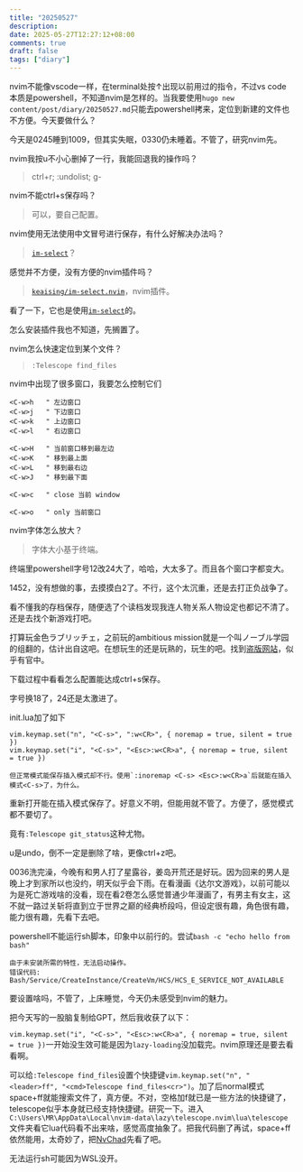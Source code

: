 ```yaml
---
title: "20250527"
description: 
date: 2025-05-27T12:27:12+08:00
comments: true
draft: false
tags: ["diary"]
---
```

nvim不能像vscode一样，在terminal处按↑出现以前用过的指令，不过vs code本质是powershell，不知道nvim是怎样的。当我要使用`hugo new content/post/diary/20250527.md`只能去powershell拷来，定位到新建的文件也不方便。今天要做什么？

今天是0245睡到1009，但其实失眠，0330仍未睡着。不管了，研究nvim先。

nvim我按u不小心删掉了一行，我能回退我的操作吗？

> ctrl+r; :undolist; g-

nvim不能ctrl+s保存吗？

> 可以，要自己配置。

nvim使用无法使用中文冒号进行保存，有什么好解决办法吗？

> [`im-select`](https://github.com/daipeihust/im-select)？

感觉并不方便，没有方便的nvim插件吗？

> [`keaising/im-select.nvim`](https://github.com/keaising/im-select.nvim)，nvim插件。

看了一下，它也是使用[`im-select`](https://github.com/daipeihust/im-select)的。

怎么安装插件我也不知道，先搁置了。

nvim怎么快速定位到某个文件？

> `:Telescope find_files`

nvim中出现了很多窗口，我要怎么控制它们

```vim
<C-w>h   " 左边窗口
<C-w>j   " 下边窗口
<C-w>k   " 上边窗口
<C-w>l   " 右边窗口

<C-w>H   " 当前窗口移到最左边
<C-w>K   " 移到最上面
<C-w>L   " 移到最右边
<C-w>J   " 移到最下面

<C-w>c   " close 当前 window

<C-w>o   " only 当前窗口
```

nvim字体怎么放大？

> 字体大小基于终端。

终端里powershell字号12改24大了，哈哈，大太多了。而且各个窗口字都变大。

1452，没有想做的事，去摸摸白2了。不行，这个太沉重，还是去打正负战争了。

看不懂我的存档保存，随便选了个读档发现我连人物关系人物设定也都记不清了。还是去找个新游戏打吧。

打算玩金色ラブリッチェ，之前玩的ambitious mission就是一个叫ノーブル学园的组翻的，估计出自这吧。在想玩生的还是玩熟的，玩生的吧。找到[盗版网站](https://sukebei.nyaa.si/view/3692086)，似乎有官中。

下载过程中看看怎么配置能达成ctrl+s保存。

字号换18了，24还是太激进了。

init.lua加了如下

```
vim.keymap.set("n", "<C-s>", ":w<CR>", { noremap = true, silent = true })
vim.keymap.set("i", "<C-s>", "<Esc>:w<CR>a", { noremap = true, silent = true })
```

    但正常模式能保存插入模式却不行。使用`:inoremap <C-s> <Esc>:w<CR>a`后就能在插入模式<C-s>了，为什么。

重新打开能在插入模式保存了。好意义不明，但能用就不管了。方便了，感觉模式都不要切了。

竟有`:Telescope git_status`这种尤物。

u是undo，倒不一定是删除了啥，更像ctrl+z吧。

0036洗完澡，今晚有和男人打了星露谷，姜岛开荒还是好玩。因为回来的男人是晚上才到家所以也没约，明天似乎会下雨。在看漫画《达尔文游戏》，以前可能以为是死亡游戏啥的没看，现在看2卷怎么感觉普通少年漫画了，有男主有女主，这不就一路过关斩将直到立于世界之巅的经典桥段吗，但设定很有趣，角色很有趣，能力很有趣，先看下去吧。

powershell不能运行sh脚本，印象中以前行的。尝试`bash -c "echo hello from bash"`

```
由于未安装所需的特性，无法启动操作。
错误代码: Bash/Service/CreateInstance/CreateVm/HCS/HCS_E_SERVICE_NOT_AVAILABLE
```

要设置啥吗，不管了，上床睡觉，今天仍未感受到nvim的魅力。

把今天写的一股脑复制给GPT，然后我收获了以下：

`vim.keymap.set("i", "<C-s>", "<Esc>:w<CR>a", { noremap = true, silent = true })`一开始没生效可能是因为`lazy-loading`没加载完。nvim原理还是要去看看啊。

可以给`:Telescope find_files`设置个快捷键`vim.keymap.set("n", "<leader>ff", "<cmd>Telescope find_files<cr>")`。加了后normal模式space+ff就能搜索文件了，真方便。不对，空格加f就已是一些方法的快捷键了，telescope似乎本身就已经支持快捷键。研究一下。进入`C:\Users\MR\AppData\Local\nvim-data\lazy\telescope.nvim\lua\telescope`文件夹看它lua代码看不出来啥，感觉高度抽象了。把我代码删了再试，space+ff依然能用，太奇妙了，把[NvChad](https://nvchad.com/docs/features)先看了吧。

无法运行sh可能因为WSL没开。
